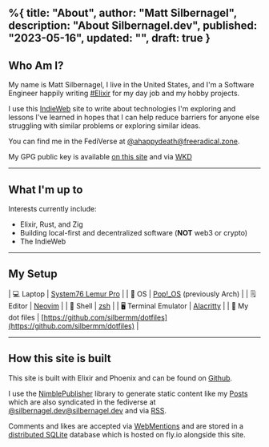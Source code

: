 %{
  title: "About",
  author: "Matt Silbernagel",
  description: "About Silbernagel.dev",
  published: "2023-05-16",
  updated: "",
  draft: true
}
---
## Who Am I?

My name is Matt Silbernagel, I live in the United States, and I'm a Software Engineer happily writing [#Elixir](https://silbernagel.dev/tags/Elixir) for my day job and my hobby projects.

I use this [IndieWeb](https://indieweb.org/) site to write about technologies I'm exploring and lessons I've learned in hopes that I can help reduce barriers for anyone else struggling with similar problems or exploring similar ideas.

You can find me in the FediVerse at [@ahappydeath@freeradical.zone](https://freeradical.zone/@ahappydeath).

My GPG public key is available [on this site](/gpg) and via [WKD](https://wiki.gnupg.org/WKD#What_is_a_Web_Key_Directory.3F) 

---

## What I'm up to

Interests currently include:
* Elixir, Rust, and Zig
* Building local-first and decentralized software (**NOT** web3 or crypto)
* The IndieWeb

---

## My Setup

| 💻 Laptop | [System76 Lemur Pro](https://system76.com/laptops/lemur) |
| 🍥 OS     | [Pop!_OS](https://pop.system76.com/) (previously Arch)   |
| 🗒 Editor | [Neovim](https://neovim.io/)                             |
| 🐚 Shell  | [zsh](https://ohmyz.sh/) |
| 🖥 󠀾Terminal Emulator | [Alacritty](https://alacritty.org/)           |
| 📁 My dot files | [https://github.com/silbermm/dotfiles](https://github.com/silbermm/dotfiles) |

---

## How this site is built

This site is built with Elixir and Phoenix and can be found on [Github](https://github.com/silbermm/silbernagel.dev).

I use the [NimblePublisher](https://hexdocs.pm/nimble_publisher/NimblePublisher.html) library to generate static content like my [Posts](/posts) which are also syndicated in the fediverse at [@silbernagel.dev@silbernagel.dev](https://fed.brid.gy/user/silbernagel.dev) and via  [RSS](/posts/rss.xml).

Comments and likes are accepted via [WebMentions](https://www.w3.org/TR/webmention/#introduction) and are stored in a [distributed SQLite](/posts/distributed-sqlite-with-elixir) database which is hosted on fly.io alongside this site.
